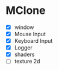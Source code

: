 # MClone

- [x] window
- [x] Mouse Input
- [x] Keyboard Input
- [x] Logger
- [x] shaders
- [ ] texture 2d
